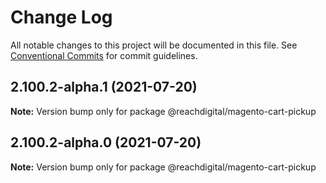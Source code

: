 # Change Log

All notable changes to this project will be documented in this file.
See [Conventional Commits](https://conventionalcommits.org) for commit guidelines.

## 2.100.2-alpha.1 (2021-07-20)

**Note:** Version bump only for package @reachdigital/magento-cart-pickup





## 2.100.2-alpha.0 (2021-07-20)

**Note:** Version bump only for package @reachdigital/magento-cart-pickup
